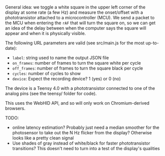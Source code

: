 
General idea: we toggle a white square in the upper left corner of the display at some rate (a few Hz) and measure the onset/offset with a phototransistor attached to a microcontroller (MCU). We send a packet to the MCU when entering the `rAF` that will turn the square on, so we can get an idea of the delay between when the computer says the square will appear and when it is physically visible.

The following URL parameters are valid (see src/main.js for the most up-to-date):

 - `label`: string used to name the output JSON file
 - `on_frames`: number of frames to turn the square white per cycle
 - `off_frames`: number of frames to turn the square black per cycle
 - `cycles`: number of cycles to show
 - `device`: Expect the recording device? 1 (yes) or 0 (no)

The device is a Teensy 4.0 with a phototransistor connected to one of the analog pins (see the teensy/ folder for code).

This uses the WebHID API, and so will only work on Chromium-derived browsers.


TODO:
 - online latency estimation? Probably just need a median smoother for the photosensor to take out the N Hz flicker from the display? Otherwise looks like a pretty clean signal
 - Use shades of gray instead of white/black for faster phototransistor transitions? This doesn't need to turn into a test of the display's qualities
